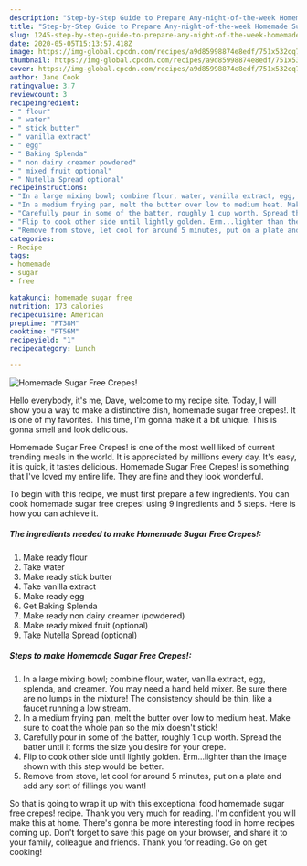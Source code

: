 ```yaml
---
description: "Step-by-Step Guide to Prepare Any-night-of-the-week Homemade Sugar Free Crepes!"
title: "Step-by-Step Guide to Prepare Any-night-of-the-week Homemade Sugar Free Crepes!"
slug: 1245-step-by-step-guide-to-prepare-any-night-of-the-week-homemade-sugar-free-crepes
date: 2020-05-05T15:13:57.418Z
image: https://img-global.cpcdn.com/recipes/a9d85998874e8edf/751x532cq70/homemade-sugar-free-crepes-recipe-main-photo.jpg
thumbnail: https://img-global.cpcdn.com/recipes/a9d85998874e8edf/751x532cq70/homemade-sugar-free-crepes-recipe-main-photo.jpg
cover: https://img-global.cpcdn.com/recipes/a9d85998874e8edf/751x532cq70/homemade-sugar-free-crepes-recipe-main-photo.jpg
author: Jane Cook
ratingvalue: 3.7
reviewcount: 3
recipeingredient:
- " flour"
- " water"
- " stick butter"
- " vanilla extract"
- " egg"
- " Baking Splenda"
- " non dairy creamer powdered"
- " mixed fruit optional"
- " Nutella Spread optional"
recipeinstructions:
- "In a large mixing bowl; combine flour, water, vanilla extract, egg, splenda, and creamer. You may need a hand held mixer. Be sure there are no lumps in the mixture! The consistency should be thin, like a faucet running a low stream."
- "In a medium frying pan, melt the butter over low to medium heat. Make sure to coat the whole pan so the mix doesn&#39;t stick!"
- "Carefully pour in some of the batter, roughly 1 cup worth. Spread the batter until it forms the size you desire for your crepe."
- "Flip to cook other side until lightly golden. Erm...lighter than the image shown with this step would be better."
- "Remove from stove, let cool for around 5 minutes, put on a plate and add any sort of fillings you want!"
categories:
- Recipe
tags:
- homemade
- sugar
- free

katakunci: homemade sugar free 
nutrition: 173 calories
recipecuisine: American
preptime: "PT38M"
cooktime: "PT56M"
recipeyield: "1"
recipecategory: Lunch

---
```



![Homemade Sugar Free Crepes!](https://img-global.cpcdn.com/recipes/a9d85998874e8edf/751x532cq70/homemade-sugar-free-crepes-recipe-main-photo.jpg)

Hello everybody, it's me, Dave, welcome to my recipe site. Today, I will show you a way to make a distinctive dish, homemade sugar free crepes!. It is one of my favorites. This time, I'm gonna make it a bit unique. This is gonna smell and look delicious.

Homemade Sugar Free Crepes! is one of the most well liked of current trending meals in the world. It is appreciated by millions every day. It's easy, it is quick, it tastes delicious. Homemade Sugar Free Crepes! is something that I've loved my entire life. They are fine and they look wonderful.




To begin with this recipe, we must first prepare a few ingredients. You can cook homemade sugar free crepes! using 9 ingredients and 5 steps. Here is how you can achieve it.

<!--inarticleads1-->

##### The ingredients needed to make Homemade Sugar Free Crepes!:

1. Make ready  flour
1. Take  water
1. Make ready  stick butter
1. Take  vanilla extract
1. Make ready  egg
1. Get  Baking Splenda
1. Make ready  non dairy creamer (powdered)
1. Make ready  mixed fruit (optional)
1. Take  Nutella Spread (optional)




<!--inarticleads2-->

##### Steps to make Homemade Sugar Free Crepes!:

1. In a large mixing bowl; combine flour, water, vanilla extract, egg, splenda, and creamer. You may need a hand held mixer. Be sure there are no lumps in the mixture! The consistency should be thin, like a faucet running a low stream.
1. In a medium frying pan, melt the butter over low to medium heat. Make sure to coat the whole pan so the mix doesn&#39;t stick!
1. Carefully pour in some of the batter, roughly 1 cup worth. Spread the batter until it forms the size you desire for your crepe.
1. Flip to cook other side until lightly golden. Erm...lighter than the image shown with this step would be better.
1. Remove from stove, let cool for around 5 minutes, put on a plate and add any sort of fillings you want!




So that is going to wrap it up with this exceptional food homemade sugar free crepes! recipe. Thank you very much for reading. I'm confident you will make this at home. There's gonna be more interesting food in home recipes coming up. Don't forget to save this page on your browser, and share it to your family, colleague and friends. Thank you for reading. Go on get cooking!
